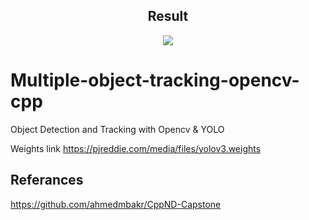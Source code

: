 
<center><h2> Result </h2> </center>

<p align="center">
  <a href="https://youtu.be/IwughDPVtmo"><img src="result.gif" /><a>
</p>


# Multiple-object-tracking-opencv-cpp
Object Detection and Tracking with Opencv &amp; YOLO

Weights link
https://pjreddie.com/media/files/yolov3.weights


## Referances
https://github.com/ahmedmbakr/CppND-Capstone
